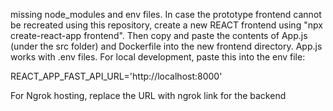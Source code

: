 missing node_modules and env files.
In case the prototype frontend cannot be recreated using this repository, create a new REACT frontend using "npx create-react-app frontend".
Then copy and paste the contents of App.js (under the src folder) and Dockerfile into the new frontend directory.
App.js works with .env files. For local development, paste this into the env file:

REACT_APP_FAST_API_URL='http://localhost:8000'

For Ngrok hosting, replace the URL with ngrok link for the backend